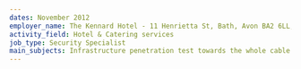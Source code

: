 ```yaml
---
dates: November 2012
employer_name: The Kennard Hotel - 11 Henrietta St, Bath, Avon BA2 6LL, United Kingdom
activity_field: Hotel & Catering services
job_type: Security Specialist
main_subjects: Infrastructure penetration test towards the whole cable and WiFi networks.
---
```


<!-- {
  "dates": "November 2012",
  "employer_name": "The Kennard Hotel - 11 Henrietta St, Bath, Avon BA2 6LL, United Kingdom",
  "activity_field": "Hotel & Catering services",
  "job_type": "Security Specialist",
  "main_subjects": "Infrastructure penetration test towards the whole cable and WiFi networks."
} -->